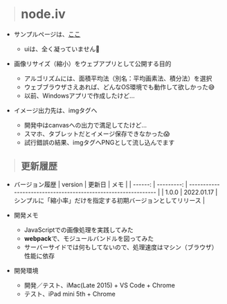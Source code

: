 > # node.iv

* サンプルページは、[ここ](https://gaku3iwa.github.io/node.iv/)
  * uiは、全く凝っていません🤣

* 画像リサイズ（縮小）をウェブアプリとして公開する目的
  * アルゴリズムには、面積平均法（別名：平均画素法、積分法）を選択
  * ウェブブラウザさえあれば、どんなOS環境でも動作して欲しかった😅
  * 以前、Windowsアプリで作成したけど…

* イメージ出力先は、imgタグへ
  * 開発中はcanvasへの出力で満足してたけど…
  * スマホ、タブレットだとイメージ保存できなかった😱
  * 試行錯誤の結果、imgタグへPNGとして流し込んでます

> ## 更新履歴

* バージョン履歴
  | version |     更新日 | メモ                                                           |
  | ------: | ---------: | -------------------------------------------------------------- |
  |   1.0.0 | 2022.01.17 | シンプルに「縮小率」だけを指定する初期バージョンとしてリリース |

* 開発メモ
  * JavaScriptでの画像処理を実践してみた
  * **webpack**で、モジュールバンドルを図ってみた
  * サーバーサイドでは何もしてないので、処理速度はマシン（ブラウザ）性能に依存

* 開発環境
  * 開発／テスト、iMac(Late 2015) + VS Code + Chrome
  * テスト、iPad mini 5th + Chrome
